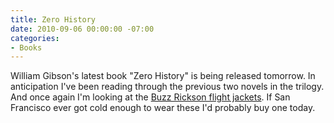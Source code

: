 ```yaml
---
title: Zero History
date: 2010-09-06 00:00:00 -07:00
categories:
- Books
---
```


<p>William Gibson's latest book "Zero History" is being released tomorrow. In anticipation I've been reading through the previous two novels in the trilogy. And once again I'm looking at the <a href="http://www.historypreservation.com/hpassociates/buzzrlanding_2.php">Buzz Rickson flight jackets</a>. If San Francisco ever got cold enough to wear these I'd probably buy one today.</p>
